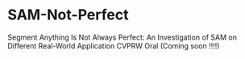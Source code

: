 # SAM-Not-Perfect
Segment Anything Is Not Always Perfect: An Investigation of SAM on Different Real-World Application CVPRW Oral (Coming soon !!!!)
